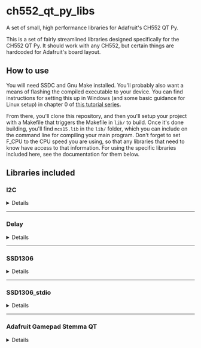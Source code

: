 # ch552_qt_py_libs
A set of small, high performance libraries for Adafruit's CH552 QT Py.

This is a set of fairly streamlined libraries designed specifically for the CH552 QT Py.  It should work with any CH552, but certain things are hardcoded for Adafruit's board layout.

## How to use

You will need SSDC and Gnu Make installed.  You'll probably also want a means of flashing the compiled executable to your device.  You can find instructions for setting this up in Windows (and some basic guidance for Linux setup) in chapter 0 of [this tutorial series](https://techniumadeptus.substack.com/p/ch552-assembly-table-of-contents).

From there, you'll clone this repository, and then you'll setup your project with a Makefile that triggers the Makefile in `lib/` to build.  Once it's done building, you'll find `mcs15.lib` in the `lib/` folder, which you can include on the command line for compiling your main program.  Don't forget to set F_CPU to the CPU speed you are using, so that any libraries that need to know have access to that information.  For using the specific libraries included here, see the documentation for them below.


## Libraries included

### I2C

<details>
<summary>Details</summary>

This is a fairly complete, from scratch I2C driver, hardcoded to use the Stemma QT port on the CH552 QT Py.  The CH552 does not have hardware I2C, so this is a bitbanging driver.  This is mainly written in C, with delays written using inline assembly in macros.  I have not measured the timing, but at 16MHz, my math indicates it should run at around 333kbit/s.

#### Usage

`void I2C_init(void)`  
Sets up the pins for the I2C port.  This should be run once, before any other I2C function.

`void I2C_start(void)`  
Starts an I2C transaction.

`void I2C_restart(void)`  
Restarts a currently open I2C transaction.

`void I2C_stop(void)`  
Stops a currently open I2C transaction.

`void I2C_ack(void)`  
Sends I2C ack bit.  

`void I2C_nak(void)`  
Sends I2C nak bit.

`uint8_t I2C_send(uint8_t i2c_data)`  
Sends one byte of data to the I2C bus and returns ack.

`uint8_t I2C_read(void)`  
Reads one byte of data from the I2C bus and returns it.


#### Generic CH552 Use

This is hardcoded to use the Stemma QT port on Adafruit's CH552 QT Py.  If you want to use it with another CH552 system, and you are using the same pins (port 3 pins 3 and 4, for SCL and SDA respectively), this should work for you as is.  If you need to change the pins used, you will find the pin/port variable declarations after the delay macro definitions.  Note that these two pins are assigned to two sets of variables.  The ones named after port/pin number are only used in `I2C_init()`.  Everywhere else `SCL` and `SDA` are used instead.  You will also need to change the `MOD_OC` and `DIR_PU` port addresses, and you'll need to change their setup in `I2C_init()` to point to the right pins.  And lastly, these are also used in `I2C_read()` and `I2C_send()`, to change the direct of SDA.  Those will have to be adjusted to fit the new pin mapping as well.  Note that if performance is not a huge issue, ch55xduino has a more generic I2C driver for Arduino that is much easier to remap.

Also note that this is designed for the highest clock speed supported by the CH552 QT Py.  Due to the board voltage, this is 16MHz.  If you use a lower clock rate, I2C speed will be decreased proportionally.  If your CH552 board is supplying 5V, and you set the clock speed to 24MHz, I2C speed will be 50% faster, which is likely to exceed specifications for 400kbit/s peripherals.  You can adjust for this by modifying the delay macros, I can tell you that this is a huge pain.  This is another case where you might want to use ch55xduino, unless you need the speed so badly that you are willing to spend hours doing the math and assembly juggling to manually retune the delays.  (If you are running slower than 16MHz, and you need fast I2C, retuning is the only option.  This applies to the CH552 QT Py as well.)

#### Future Work

This currently sends one byte per function call.  This almost certainly reduces the bit rate significantly below the estimated maximum.  It needs a function that can send an entire buffer of arbitrary length all at once, to eliminate unnecessary function call overhead when sending large amounts of data.  It might also be worth adding a buffered multi-byte read function at some point as well.
</details>

---

### Delay

<details>
<summary>Details</summary>

This is a pair of simple assembly delay functions, designed for extremely high precision delays.  These are tuned for 16MHz.  They will be proportionally shorter or longer if the clock speed is higher or lower respectively.  These are also size optimized.

It should be noted that if you use interrupts, and one of these delays is interrupted, it won't know that it was interrupted, and the time spent in the interupt service routine will be added to the delay.  If you really need ultra high precision timing, and you are using interrupts, you should disable interrupts before starting the time sensitive code and reenable them after.  These functions will not do that for you!

One final note: These delay 1 to 256 units.  If you need a delay between 256 and the next unit up, you'll have to use multiple delay calls.  Function call overhead may introduce some inaccuracy, though it will never be enough to matter for the millisecond variant.  For the microsecond variant, 16 cycles is one microsecond, and the overhead of four function calls _will_ add up to 16 or more cycles.  Depending on pre-call register juggling, four calls could easily take several microseconds.  If this is a problem for your particular use case, you might want to consider writing your timing dependent code in assembly, so that you can control this and precisely calculate function call overhead to subtract it from the delays.  (Or you could just do trial and error...  _I_ wouldn't recommend that though.)

#### Usage

`void delay_us(uint8_t us)`  
Delays for the given number of microseconds.  Note that due to loop optimization, an argument of 0 will give a 256 microsecond delay.  This function delays exactly 1/16th or 1/8th of a microsecond extra (1 or 2 cycles, depending on alignment).  (This includes return overhead but not call overhead.  Call overhead is generally unlikely to be more than one microsecond.)

`void delay_ms(uint8_t ms)`  
Delays for the given number of milliseconds.  Again, an argument of 0 is treated as 256.  This function delays an extra 4 or 5 cycles (depending on alignment), which is roughly 1/4th of a microsecond (exactly 1/4000th to 1/3200th of a millisecond) extra.  Function call overhead is also negligable.

#### Generic CH552 Use

This should work as-is for any CH552 set to run at 16MHz.  It may also run as-is for other CH55x variants and possibly even for other 8051 variants, as there is nothing specific to the CH55x line that it uses or requires.  For other clock speeds, the delay will be inversely proportional.  At 24MHz, a 120 microsecond delay should take 80 microseconds.  At 8MHz, a 120 microsecond delay should end up taking 240 microseconds.  These are so highly tuned to 16MHz that if you need something with similar precision for a different clock speed, you'll be better off writing new delay functions from scratch than trying to adjust the timing on these.  (Though the assembly code for these functions might be good reference for doing this!)

#### Future Work

This is _not_ a high priority, but a delay function with a resolution of 1 second might be a good idea.  That said, this is probably better done with the built in timer peripherals than with assembly level delays.
</details>

---

### SSD1306

<details>
<summary>Details</summary>
  
This is a driver for the SSD1306 OLED driver chip.  This is designed specifically for [Adafruit's 128x32 I2C OLED Display](https://www.adafruit.com/product/4440), which uses this driver chip.  The CH552 has only 1KB of external RAM (and 256 bytes of internal RAM), which means that this is the biggest display that can be framebuffered on it, without using all of the external RAM and leaving too little free memory to do much that is useful.  This driver uses the top half (512 bytes) of XRAM for the framebuffer.  Significant portions of this are written in assembly, to maximize speed and to keep the code footprint small.  All rendering goes to the framebuffer, which can then be blitted to the display over I2C with a single function call.  The overall speed is easily fast enough for animations and even video games.  Support is provided for two kinds of sprites (one for speed, the other for flexibility), pixel by pixel drawing, printing grid aligned monospace text in 8x8 fonts, as well as for some special features of the SSD1306 driver chip.

Note that this is dependent on the I2C library.

#### Usage

##### General Functions

`uint8_t SSD1306_init(void)`  
Initialize the display.  Note that this calls I2C_init(), to ensure that it is initialized before sending the startup commands to the display over I2C.  It won't hurt anything if I2C_init() is called multiple times, so long as it is all during program initialization and not at random places in the program.  You do need to initialize the display before attempting to use any other functions that communicate with it.  (Technically you can get away with using rendering functions that write to the framebuffer before initializing the display, but it's probably best to develop a habit of initializing before using any other SSD1306 function.)

`void SSD1306_clear_display(void)`  
This clears the framebuffer to all black.  Note that it does not blit the framebuffer to the display, so it won't clear the display on its own.

`void SSD1306_display(void)`  
This is the function for blitting (***bl***ock ***i***mage ***t***ransfer) the framebuffer to the display.  Whatever has been rendered to the framebuffer will be sent to the display when this function is called.  This should generally be the last function called at the end of the render loop.

`void SSD1306_draw_pixel(uint8_t x, uint8_t y, uint8_t color)`  
This draws a single pixel of the framebuffer.  If `color` is 0, it draws black, otherwise it draws white.  Note that pixel by pixel drawing is slow.

##### Sprite Rendering

```
void SSD1306_blit_tile_fb(SSD1306_CTiles *src,
                          uint8_t column,
                          uint8_t y_page,
                          uint8_t index)
```  
This function blits a tile graphic from program memory ("C" in "CTiles" is for "Code memory") to the framebuffer.  See `SSD1306.h` for the definition of the SSD1306_CTiles struct.  This type of struct holds an array of images that are all the same height and width, where the height is a multiple of 8 (byte aligned heights can be blitted much faster).  The `index` argument to the function selects which image in the array will be blitted.  `column` is the x coordinate of the left side of the image in pixels.  `y_page` is the vertical position of the image, in 8 pixel increments.  So `y_page` of 0 is the top of the screen, 1 is 8 pixels down from the top, 2 is 16 pixels down from the top, and 3 is 24 pixels down from the top.  So while the column can be set to a specific pixel, the row must be one of the four discrete 8 pixel tall rows.  This is due to how the display handles bytes as monochrome image data.  This function is implemented entirely in inline assembly for speed optimization and is _very_ fast!

```
void SSD_1306_blit_sprite_fb(SSD1306_CSprites *src,
                             uint8_t x,
                             uint8_t y,
                             uint8_t index)
```  
This function blits a sprite graphic from program memory to the framebuffer.  Sprites are different from tiles in several ways.  One difference is orientation.  Tiles are arranged with the bits in each byte being displayed vertically, with the lowest bit being at the bottom of the row and the highest being at the top, and then bytes are oriented left to right.  Sprites are purely linear, which each bit displaying to the right of the previous bit, and at the right edge starting over on the next line down.  This makes them slower to render but allows for fully arbitrary height, width, and placement.  All of the images in a Sprite struct must be the same dimensions, but they can have any height and width.  Similarly, they are displayed at an `x, y` location, where `x` and `y` are pixel measurements indicating the top left corner of the image.  This is also written entirely in inline assembly, but because it has to write bit by bit, rather than a byte at a time, it is much slower.  Ideally, the above function is used for tiles and other things that are always going to be byte aligned in size and placement, while this is used for sprites that need more flexibility.  This will optimize for speed while still providing enough flexibility for good visuals.

```
void SSD1306_blit_xbytes_fb(__xdata uint8_t *src,
                            uint8_t column,
                            uint8_t y_page,
                            uint8_t len)
```  
This function exists mainly to allow for modifying or generating images dynamically.  Program memory is read-only during program execution, so images stored there cannot be modified.  Images stored in XRAM can be modified though, and this function provides a simple way of blitting images store in XRAM to the framebuffer.  Note that all this does is calculate the address in the framebuffer where the image starts and then it writes sequentially until `len` bytes have been blitted.  This means it can write off the right side of the display data and go down to the beginning of the next line and finish there.  This is extremely fast (100% inline assembly), but it can produce unexpected results if you accidentally write past the right edge of the display area.  On the other hand, this could also be deliberately used to optimize writes, for example, if you need to draw a frame, you can combine 3 of the left edge writes with 3 of the right edge writes to reduce function call overhead, if you arrange the side frame elements in memory correctly.

##### Text Rendering

`void SSD1306_cls(void)`  
This function does two things.  It clears the screen to black, and it resets the text cursor position to the top left corner.  Text rendering uses a global cursor that is always positioned at an x and y position where each coordinate is 8 pixel aligned.  This makes the display essentially a 16x4 text display, when using these text rendering functions.

`void SSD1306_blit_char_fb(__code uint8_t *src)`  
This blits 8 bytes from code memory to the framebuffer at the current cursor location.  If you've put a font in code memory, `src` can be a pointer to the first byte of the character you want to display.  This function is another inline assembly one that is very fast.

`void SSD1306_locate(uint8_t col, uint8_t row)`  
The name of this function is based on an old QBasic function.  That function repositioned the text cursor to the specified position, which is exactly what this one does.  If you need to print some text in a specific location, use this to move the cursor there, then used one of the text printing functions.

`void SSD1306_print(char* s, uint8_t len, SSD1306_CTiles *font)`  
This function will print a string, advancing the cursor after each character is printed.  Because the framebuffer is linear, writing off the right edge will move down to the next line at the left side.  This function does not have protection for writing past the end of the framebuffer.  On the CH552, the framebuffer is at the end of XRAM, so writing past the end writes into the XRAM address space where no RAM actually exists.  This is considered undefined, but it will probably just eat whatever you've written without a complaint.  The font is a tile array that should be long enough to contain all of the indices for the characters you've used in your string.  Currently three fonts are provided, as header files.  For a basic, simple DOS style font, I've created and included `IBM_PC_BIOS_8x8.h`, which is a basic ASCII font.  This means it only has 128 characters.  This covers letters, symbols, and numbers that you can type on your keyboard without any special tricks, along with a handful of semi-graphical characters in the control region.  To use this font, `#include <SSD1308/IBM_PS_BIOS_8x8.h>`, then use the variable `ibm_pc_bios_font` for the `font` argument.  Just make sure not to use any characters past 127 with this font, or you'll be rendering whatever garbage happens to be in the memory past the end of the font!  Two other full extended ASCII (256 character) fonts are also included.  `Caverns_8x8.h` and `Megazeux_8x8.h` contain fonts based on the DOS game Megazeux, which modified the DOS character set to provide graphic-like characters.  These include items, monsters, and terrain tiles, as well as menu box graphic elements.  Look in the header files to find the name of the variables containing the fonts.  Note that the 128 character IBM font only uses ~1kb of program memory, while the 256 character fonts each use around 2kb.  The CH552 has 16kb of code memory, but only 14kb are available, as the rest is used by the bootloader.  If your program is small, you can get away with using all three fonts, but if it is large and you don't need the graphical glyphs, you might want to use the IBM font to save 1kb.

##### Fundamental Commands for the Display

`void SSD1306_set_contrast(uint8_t con)`  
The display itself has some features that can be controlled by sending commands over I2C.  This function sends the command to adjust the contrast.  The initialization code sets the contrast to 143, a little higher than the driver chip's default of 127.

`void SSD1306_all_on(uint8_t enable)`  
The display driver has a command that turns all of the OLEDs on (white).  This doesn't change the image data on the driver's video memory, so you can use this to turn the screen all white then disable it to turn it back to whatever it was before.  Or you could turn it all white, write new data, then turn it back to display the new image.  This might be useful for certain kinds of special effects.

`void SSD1306_invert(uint8_t enable)`  
When enabled, the screen colors are inverted.  Again this doesn't change the image data stored in the driver chip, and this might be useful for certain kinds of special effects.

`void SSD1306_sleep(uint8_t enable)`  
This does the opposite of `all on`.  It causes the display to go black, without modifying the image data.  Because OLED power draw is a function of how many OLEDs are currently lit, this should reduce display power consumption significantly.  Of course, it also might be useful for special effects.

##### Scrolling Commands for the Display

```
void SSD1306_h_scroll(uint8_t start_p, uint8_t stop_p,
                      uint8_t interval, uint8_t dir)
```  
The SSD1306 has some scrolling features.  I haven't played with them myself.  The datasheet has more details, but there's a lot of ambiguity and missing details.  I'll do my best to explain as well as I can.  `start_p` and `stop_p` define the top and bottom of the region that scrolls, in 8 pixel aligned pages.  `interval` controls the delay between each movement.  `dir` controls direction, were 0 is right and 1 is left.  I might be wrong about `start_p` and `stop_p`, which might be left and right sides?  The important part you should know about the scrolling feature is that it is pretty clearly designed for scrolling marquees and not for precision scrolling that you might need in a video game.

```
void SSD1306_hv_scroll(uint8_t start_p, uint8_t stop_p,
                      uint8_t interval, uint8_t dir,
                      uint8_t v_offset)
```
The first four arguments here do the same thing they do in the previous function.  `v_offset` defines a vertical element to the scrolling, presumably in pixels per movement event.  The datasheet seems to indicate that only upward scrolling is available, but if `v_offset` is 31, that should scroll down by one pixel per scroll event.

`void SSD1306_start_scroll(void)`  
The previous two functions merely setup how the scrolling is supposed to work.  This one starts it.  None of the setup command should be issued when scrolling is on, and no graphics should be written.  According to the datasheet, failure to follow this rule will corrupt the graphics memory.

`void SSD1306_stop_scroll(void)`  
This is how you stop scrolling.

`void SSD1306_set_v_scroll_area(uint8_t start_row, uint8_t height)`
This sets the starting row for vertical scrolling, and it sets the height of the vertical scroll area.  This is one of the places where the datasheet actually provides good information...mosty.  Everything above the starting row does not scroll vertically.  The height is the total height of the scroll region, and nothing below that scrolls.  What the datasheet is missing is any explanation of how this affects horizontal scrolling.  Horizontal scrolling appears to set the top and bottom of the scroll region by pages, but these appear to be by pixel.  It's _really_ unclear what this actually does.  I haven't had time to test any of this scrolling capability, and since I have no application where highly imprecise scrolling would be useful I have little motive test it, when I have more important things to spend my time on.  If you decide to try out this feature, good luck!

#### Generic CH552 Use

This should be usable with other CH552 boards and with other CH55x variants.  Note that the framebuffer is statically mapped to start at address 512 in XRAM.  If you are using a CH55x variant with more XRAM, you may want to move the framebuffer to a different position in XRAM.  It's position is defined in `SSD1306.c`, and there's a macro defining its end address as well.  Make sure to change both of those, such that the framebuffer maintains a size of 512 bytes.  If you use this with another CH55x variant with more XRAM though, you might find yourself considering getting  128x64 or 128x128 display (Adafruit sells both) instead.  Most of my code makes no assumptions about framebuffer size and leaves it to the user to stay within the lines.  That said, there are some parts where the 512 byte length is hardcoded, including some assembly code.  If you want it to work with a larger display that uses the same hardware driver, it shouldn't be terribly difficult to adjust it, but you will definitely have to change at least a little bit of assembly code.  Oh right, you'll also have to change some arcane stuff in the initialization code, so that the hardware driver knows it has more pixels to work with.  Let me suggest looking at Adafruit's driver initialization code for those displays, if you want to use them.  It's possible that the initialization sequence will need more tweaking than just the size stuff, depending on the specific properties of each size of OLED display.

I can guarantee 100% that this won't work with other 8051 variants.  To achieve extremely high blitting speeds for writes to the framebuffer, I took advantage of a special instruction present in the CH552 that is not present in the original 8051 architecture and that is likely not present in most modern variants either.

#### Future Work

It might be nice to have some vector drawing functions, maybe as a separate submodule.  Circles, lines, squares, and triangles can be drawn quite quickly, and it might even be possible to get some (dithered) interpolation or even some shader capabilities in there as well.  I'm not sure if the CH552 is fast enough to do all of that _and_ an application that uses it all at the same time though.  Basic 2D vector drawing is a very good idea though.  This is _not_ high priority though.

I _am_ planning on converting more Megazeux fonts though.  Megazeux has some 6 games or so that are part of the series.  The fonts I've provided are the default character set and the character set from Caverns, the second game in the series.  I've started on Zeux, but converting 8x14 to 8x8 is rather a challenge.  Then we've got the ones after Caverns, which I've got the character sets for as well.  (Note that a) in the U.S. font faces cannot be copyrighted, and b) I'm not downscaline, I'm completely remaking these fonts from scratch, using the originals only as reference.  I'm releasing the fonts themselves into the public domain, so you can do whatever you want with them.)
</details>

---

### SSD1306_stdio

<details>
<summary>Details</summary>

This adds full console support using the SSD1306 library for rendering.  It allows the use of `printf()` to print directly to the display.  This also means that you can use `printf()` formatting commands and number to string conversion.  Note, however, that doing this will interfere with using `print()` to print to the serial console, so you have to choose!

#### Usage

`void SSD1306_set_font(SSD1306_CTiles *font)`  
Sets the font used by `printf()`.

Beyond this, there's nothing else you need to do.  This module overrides/provides `putchar()` to send text to the display.  This is automatic.  It also handles the cursor automatically, and it uses the same cursor as SSD1306.  This means you can use `SSD1306_locate()`, and now `printf()` will print starting at that location.  This also adds one more feature: If you write a character past the end of the display, it will scroll the display up 8 pixels to make room for the new text, just like a typical console.

Note that currently this is included in the library by default, and SSDC will include it in the program automatically, because `putchar()` is used.  I'm going to add a `make` variable that can be set to disable this module, so you can avoid the extra code if you aren't using it, and so you can prevent it from clashing with code directing `printf()` to the serial console.  I'll replace this with instructions on using that variable once I've done this.

#### Generic CH552 Use

This should work anywhere the SSD1306 module works.  If you change the screen size, you'll have to make changes here as well.

#### Future Work

I actually want to completely decouple this from SSD1306, so it can be used alone when you don't want graphics but need console-like behavior.  The graphics code is kind of heavy, so including it all when you are only ever printing characters just doesn't make sense.  I will have to include some interoperability code to do that though, so that if you _do_ want both, they don't step on each other's toes.  This honestly shouldn't be that hard, but it's not a high priority right now.
</details>

---

### Adafruit Gamepad Stemma QT

<details>
<summary>Details</summary>

This is not complete.  In fact, it's not quite started either.  The next driver I'm working on is for [Adafruit's Stemma QT Gamepad](https://www.adafruit.com/product/5743).  This uses Adafruit's Seesaw driver, so I'm going to have to at least partially implement a driver for that for the CH552.  The name of this section will probably change to something reflecting that, and it might end up being two drivers, the Seesaw driver, and then the gamepad driver that is dependent on the Seesaw driver.  I don't know yet.  I haven't actually started!
</details>
